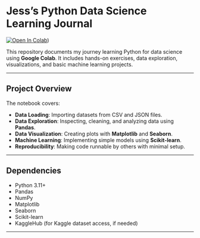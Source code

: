 # Jess’s Python Data Science Learning Journal

[![Open In Colab](https://colab.research.google.com/assets/colab-badge.svg)](https://colab.research.google.com/drive/18owqe3l-kmGSyPahQVC0L-D9daWSgvpW#scrollTo=3terMMWUGWZo))

This repository documents my journey learning Python for data science using **Google Colab**. It includes hands-on exercises, data exploration, visualizations, and basic machine learning projects.

---

## Project Overview

The notebook covers:

- **Data Loading**: Importing datasets from CSV and JSON files.
- **Data Exploration**: Inspecting, cleaning, and analyzing data using **Pandas**.
- **Data Visualization**: Creating plots with **Matplotlib** and **Seaborn**.
- **Machine Learning**: Implementing simple models using **Scikit-learn**.
- **Reproducibility**: Making code runnable by others with minimal setup.

---

## Dependencies

- Python 3.11+
- Pandas
- NumPy
- Matplotlib
- Seaborn
- Scikit-learn
- KaggleHub (for Kaggle dataset access, if needed)

---


